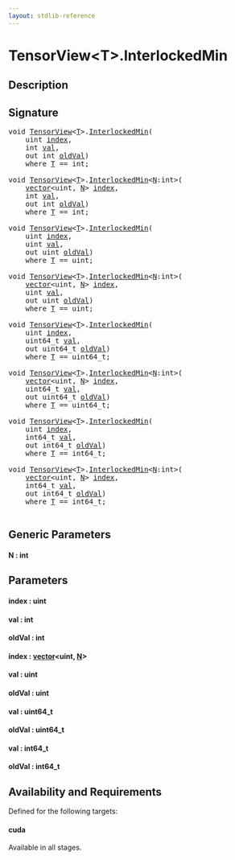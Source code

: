 ```yaml
---
layout: stdlib-reference
---
```


# TensorView\<T\>\.InterlockedMin

## Description





## Signature 

<pre>
<span class="code_keyword">void</span> <a href="../types/tensorview-06/index" class="code_type">TensorView</a>&lt;<a href="../types/tensorview-06/index#typeparam-T" class="code_type">T</a>&gt;.<a href="interlockedmin-0b">InterlockedMin</a>(
    <span class="code_keyword">uint</span> <a href="interlockedmin-0b#decl-index" class="code_param">index</a>,
    <span class="code_keyword">int</span> <a href="interlockedmin-0b#decl-val" class="code_param">val</a>,
    <span class="code_keyword">out</span> <span class="code_keyword">int</span> <a href="interlockedmin-0b#decl-oldVal" class="code_param">oldVal</a>)
    <span class='code_keyword'>where</span> <a href="../types/tensorview-06/index#typeparam-T" class="code_type">T</a> == <span class="code_keyword">int</span>;

<span class="code_keyword">void</span> <a href="../types/tensorview-06/index" class="code_type">TensorView</a>&lt;<a href="../types/tensorview-06/index#typeparam-T" class="code_type">T</a>&gt;.<a href="interlockedmin-0b">InterlockedMin</a>&lt;<a href="interlockedmin-0b#decl-N" class="code_var">N</a>:<span class="code_keyword">int</span>&gt;(
    <a href="../types/vector/index" class="code_type">vector</a>&lt;<span class="code_keyword">uint</span>, <a href="interlockedmin-0b#decl-N" class="code_var">N</a>&gt; <a href="interlockedmin-0b#decl-index" class="code_param">index</a>,
    <span class="code_keyword">int</span> <a href="interlockedmin-0b#decl-val" class="code_param">val</a>,
    <span class="code_keyword">out</span> <span class="code_keyword">int</span> <a href="interlockedmin-0b#decl-oldVal" class="code_param">oldVal</a>)
    <span class='code_keyword'>where</span> <a href="../types/tensorview-06/index#typeparam-T" class="code_type">T</a> == <span class="code_keyword">int</span>;

<span class="code_keyword">void</span> <a href="../types/tensorview-06/index" class="code_type">TensorView</a>&lt;<a href="../types/tensorview-06/index#typeparam-T" class="code_type">T</a>&gt;.<a href="interlockedmin-0b">InterlockedMin</a>(
    <span class="code_keyword">uint</span> <a href="interlockedmin-0b#decl-index" class="code_param">index</a>,
    <span class="code_keyword">uint</span> <a href="interlockedmin-0b#decl-val" class="code_param">val</a>,
    <span class="code_keyword">out</span> <span class="code_keyword">uint</span> <a href="interlockedmin-0b#decl-oldVal" class="code_param">oldVal</a>)
    <span class='code_keyword'>where</span> <a href="../types/tensorview-06/index#typeparam-T" class="code_type">T</a> == <span class="code_keyword">uint</span>;

<span class="code_keyword">void</span> <a href="../types/tensorview-06/index" class="code_type">TensorView</a>&lt;<a href="../types/tensorview-06/index#typeparam-T" class="code_type">T</a>&gt;.<a href="interlockedmin-0b">InterlockedMin</a>&lt;<a href="interlockedmin-0b#decl-N" class="code_var">N</a>:<span class="code_keyword">int</span>&gt;(
    <a href="../types/vector/index" class="code_type">vector</a>&lt;<span class="code_keyword">uint</span>, <a href="interlockedmin-0b#decl-N" class="code_var">N</a>&gt; <a href="interlockedmin-0b#decl-index" class="code_param">index</a>,
    <span class="code_keyword">uint</span> <a href="interlockedmin-0b#decl-val" class="code_param">val</a>,
    <span class="code_keyword">out</span> <span class="code_keyword">uint</span> <a href="interlockedmin-0b#decl-oldVal" class="code_param">oldVal</a>)
    <span class='code_keyword'>where</span> <a href="../types/tensorview-06/index#typeparam-T" class="code_type">T</a> == <span class="code_keyword">uint</span>;

<span class="code_keyword">void</span> <a href="../types/tensorview-06/index" class="code_type">TensorView</a>&lt;<a href="../types/tensorview-06/index#typeparam-T" class="code_type">T</a>&gt;.<a href="interlockedmin-0b">InterlockedMin</a>(
    <span class="code_keyword">uint</span> <a href="interlockedmin-0b#decl-index" class="code_param">index</a>,
    uint64_t <a href="interlockedmin-0b#decl-val" class="code_param">val</a>,
    <span class="code_keyword">out</span> uint64_t <a href="interlockedmin-0b#decl-oldVal" class="code_param">oldVal</a>)
    <span class='code_keyword'>where</span> <a href="../types/tensorview-06/index#typeparam-T" class="code_type">T</a> == uint64_t;

<span class="code_keyword">void</span> <a href="../types/tensorview-06/index" class="code_type">TensorView</a>&lt;<a href="../types/tensorview-06/index#typeparam-T" class="code_type">T</a>&gt;.<a href="interlockedmin-0b">InterlockedMin</a>&lt;<a href="interlockedmin-0b#decl-N" class="code_var">N</a>:<span class="code_keyword">int</span>&gt;(
    <a href="../types/vector/index" class="code_type">vector</a>&lt;<span class="code_keyword">uint</span>, <a href="interlockedmin-0b#decl-N" class="code_var">N</a>&gt; <a href="interlockedmin-0b#decl-index" class="code_param">index</a>,
    uint64_t <a href="interlockedmin-0b#decl-val" class="code_param">val</a>,
    <span class="code_keyword">out</span> uint64_t <a href="interlockedmin-0b#decl-oldVal" class="code_param">oldVal</a>)
    <span class='code_keyword'>where</span> <a href="../types/tensorview-06/index#typeparam-T" class="code_type">T</a> == uint64_t;

<span class="code_keyword">void</span> <a href="../types/tensorview-06/index" class="code_type">TensorView</a>&lt;<a href="../types/tensorview-06/index#typeparam-T" class="code_type">T</a>&gt;.<a href="interlockedmin-0b">InterlockedMin</a>(
    <span class="code_keyword">uint</span> <a href="interlockedmin-0b#decl-index" class="code_param">index</a>,
    int64_t <a href="interlockedmin-0b#decl-val" class="code_param">val</a>,
    <span class="code_keyword">out</span> int64_t <a href="interlockedmin-0b#decl-oldVal" class="code_param">oldVal</a>)
    <span class='code_keyword'>where</span> <a href="../types/tensorview-06/index#typeparam-T" class="code_type">T</a> == int64_t;

<span class="code_keyword">void</span> <a href="../types/tensorview-06/index" class="code_type">TensorView</a>&lt;<a href="../types/tensorview-06/index#typeparam-T" class="code_type">T</a>&gt;.<a href="interlockedmin-0b">InterlockedMin</a>&lt;<a href="interlockedmin-0b#decl-N" class="code_var">N</a>:<span class="code_keyword">int</span>&gt;(
    <a href="../types/vector/index" class="code_type">vector</a>&lt;<span class="code_keyword">uint</span>, <a href="interlockedmin-0b#decl-N" class="code_var">N</a>&gt; <a href="interlockedmin-0b#decl-index" class="code_param">index</a>,
    int64_t <a href="interlockedmin-0b#decl-val" class="code_param">val</a>,
    <span class="code_keyword">out</span> int64_t <a href="interlockedmin-0b#decl-oldVal" class="code_param">oldVal</a>)
    <span class='code_keyword'>where</span> <a href="../types/tensorview-06/index#typeparam-T" class="code_type">T</a> == int64_t;

</pre>

## Generic Parameters

####  <a id="decl-N"></a>N  : int

## Parameters

####  <a id="decl-index"></a>index  : uint
####  <a id="decl-val"></a>val  : int
####  <a id="decl-oldVal"></a>oldVal  : int
####  <a id="decl-index"></a>index  : [vector](../types/vector/index)\<uint, [N](../types/vector/index#decl-N)\>
####  <a id="decl-val"></a>val  : uint
####  <a id="decl-oldVal"></a>oldVal  : uint
####  <a id="decl-val"></a>val  : uint64\_t
####  <a id="decl-oldVal"></a>oldVal  : uint64\_t
####  <a id="decl-val"></a>val  : int64\_t
####  <a id="decl-oldVal"></a>oldVal  : int64\_t

## Availability and Requirements

Defined for the following targets:

#### cuda
Available in all stages.




